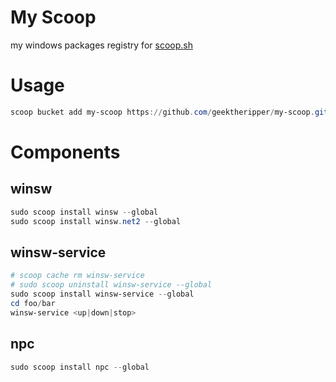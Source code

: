 # My Scoop

my windows packages registry for [scoop.sh](scoop.sh)

# Usage

```powershell
scoop bucket add my-scoop https://github.com/geektheripper/my-scoop.git
```

# Components


## winsw

```powershell
sudo scoop install winsw --global
sudo scoop install winsw.net2 --global
```

## winsw-service

```powershell
# scoop cache rm winsw-service
# sudo scoop uninstall winsw-service --global
sudo scoop install winsw-service --global
cd foo/bar
winsw-service <up|down|stop>
```

## npc

```powershell
sudo scoop install npc --global
```
